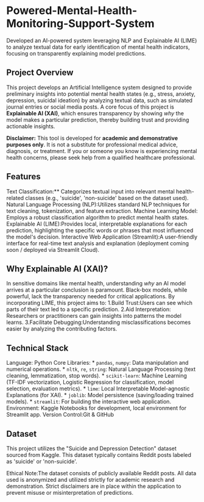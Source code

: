 # Powered-Mental-Health-Monitoring-Support-System
Developed an AI-powered system leveraging NLP and Explainable AI (LIME) to analyze textual data for early identification of mental health indicators, focusing on transparently explaining model predictions.

## Project Overview

This project develops an Artificial Intelligence system designed to provide preliminary insights into potential mental health states (e.g., stress, anxiety, depression, suicidal ideation) by analyzing textual data, such as simulated journal entries or social media posts. A core focus of this project is **Explainable AI (XAI)**, which ensures transparency by showing *why* the model makes a particular prediction, thereby building trust and providing actionable insights.

**Disclaimer:** This tool is developed for **academic and demonstrative purposes only**. It is not a substitute for professional medical advice, diagnosis, or treatment. If you or someone you know is experiencing mental health concerns, please seek help from a qualified healthcare professional.

## Features

Text Classification:** Categorizes textual input into relevant mental health-related classes (e.g., 'suicide', 'non-suicide' based on the dataset used).
Natural Language Processing (NLP):Utilizes standard NLP techniques for text cleaning, tokenization, and feature extraction.
Machine Learning Model: Employs a robust classification algorithm to predict mental health states.
Explainable AI (LIME):Provides local, interpretable explanations for each prediction, highlighting the specific words or phrases that most influenced the model's decision.
Interactive Web Application (Streamlit):A user-friendly interface for real-time text analysis and explanation (deployment coming soon / deployed via Streamlit Cloud).

## Why Explainable AI (XAI)?

In sensitive domains like mental health, understanding *why* an AI model arrives at a particular conclusion is paramount. Black-box models, while powerful, lack the transparency needed for critical applications. By incorporating LIME, this project aims to:
1.Build Trust:Users can see which parts of their text led to a specific prediction.
2.Aid Interpretation: Researchers or practitioners can gain insights into patterns the model learns.
3.Facilitate Debugging:Understanding misclassifications becomes easier by analyzing the contributing factors.

## Technical Stack

Language: Python
Core Libraries:
    * `pandas`, `numpy`: Data manipulation and numerical operations.
    * `nltk`, `re`, `string`: Natural Language Processing (text cleaning, lemmatization, stop words).
    * `scikit-learn`: Machine Learning (TF-IDF vectorization, Logistic Regression for classification, model selection, evaluation metrics).
    * `lime`: Local Interpretable Model-agnostic Explanations (for XAI).
    * `joblib`: Model persistence (saving/loading trained models).
    * `streamlit`: For building the interactive web application.
Environment: Kaggle Notebooks for development, local environment for Streamlit app.
Version Control:Git & GitHub

## Dataset

This project utilizes the "Suicide and Depression Detection" dataset sourced from Kaggle. This dataset typically contains Reddit posts labeled as 'suicide' or 'non-suicide'.

Ethical Note:The dataset consists of publicly available Reddit posts. All data used is anonymized and utilized strictly for academic research and demonstration. Strict disclaimers are in place within the application to prevent misuse or misinterpretation of predictions.
